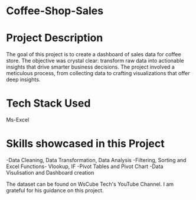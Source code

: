 # Coffee-Shop-Sales

# Project Description

The goal of this project is to create a dashboard of sales data for coffee store. The objective was crystal clear: transform raw data into actionable insights that drive smarter business decisions. The project involved a meticulous process, from collecting data to crafting visualizations that offer deep insights.

# Tech Stack Used

Ms-Excel

# Skills showcased in this Project

-Data Cleaning, Data Transformation, Data Analysis
-Filtering, Sorting and Excel Functions- Vlookup, IF
-Pivot Tables and Pivot Chart
-Data Visulisation and Dashboard creation

The dataset can be found on WsCube Tech's YouTube Channel. I am grateful for his guidance on this project.
